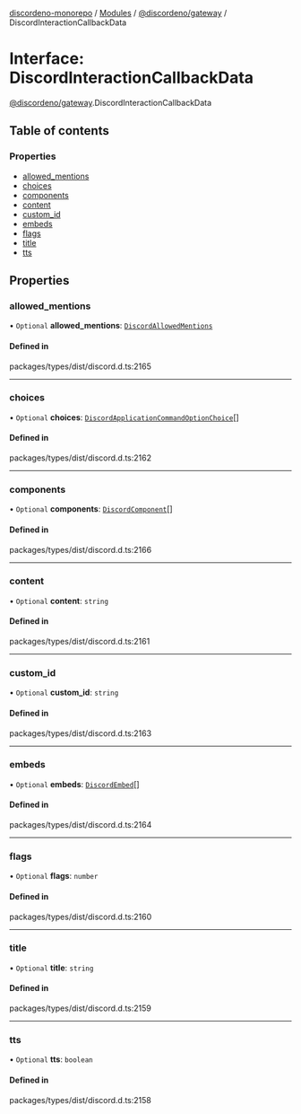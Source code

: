 [discordeno-monorepo](../README.md) / [Modules](../modules.md) / [@discordeno/gateway](../modules/discordeno_gateway.md) / DiscordInteractionCallbackData

# Interface: DiscordInteractionCallbackData

[@discordeno/gateway](../modules/discordeno_gateway.md).DiscordInteractionCallbackData

## Table of contents

### Properties

- [allowed_mentions](discordeno_gateway.DiscordInteractionCallbackData.md#allowed_mentions)
- [choices](discordeno_gateway.DiscordInteractionCallbackData.md#choices)
- [components](discordeno_gateway.DiscordInteractionCallbackData.md#components)
- [content](discordeno_gateway.DiscordInteractionCallbackData.md#content)
- [custom_id](discordeno_gateway.DiscordInteractionCallbackData.md#custom_id)
- [embeds](discordeno_gateway.DiscordInteractionCallbackData.md#embeds)
- [flags](discordeno_gateway.DiscordInteractionCallbackData.md#flags)
- [title](discordeno_gateway.DiscordInteractionCallbackData.md#title)
- [tts](discordeno_gateway.DiscordInteractionCallbackData.md#tts)

## Properties

### allowed_mentions

• `Optional` **allowed_mentions**: [`DiscordAllowedMentions`](discordeno_gateway.DiscordAllowedMentions.md)

#### Defined in

packages/types/dist/discord.d.ts:2165

---

### choices

• `Optional` **choices**: [`DiscordApplicationCommandOptionChoice`](discordeno_gateway.DiscordApplicationCommandOptionChoice.md)[]

#### Defined in

packages/types/dist/discord.d.ts:2162

---

### components

• `Optional` **components**: [`DiscordComponent`](discordeno_gateway.DiscordComponent.md)[]

#### Defined in

packages/types/dist/discord.d.ts:2166

---

### content

• `Optional` **content**: `string`

#### Defined in

packages/types/dist/discord.d.ts:2161

---

### custom_id

• `Optional` **custom_id**: `string`

#### Defined in

packages/types/dist/discord.d.ts:2163

---

### embeds

• `Optional` **embeds**: [`DiscordEmbed`](discordeno_gateway.DiscordEmbed.md)[]

#### Defined in

packages/types/dist/discord.d.ts:2164

---

### flags

• `Optional` **flags**: `number`

#### Defined in

packages/types/dist/discord.d.ts:2160

---

### title

• `Optional` **title**: `string`

#### Defined in

packages/types/dist/discord.d.ts:2159

---

### tts

• `Optional` **tts**: `boolean`

#### Defined in

packages/types/dist/discord.d.ts:2158
